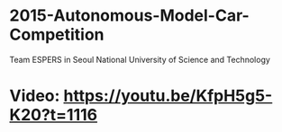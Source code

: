 # 2015-Autonomous-Model-Car-Competition

Team ESPERS in Seoul National University of Science and Technology
# Video: https://youtu.be/KfpH5g5-K20?t=1116
